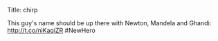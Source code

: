 Title: chirp

This guy's name should be up there with Newton, Mandela and Ghandi: <a href="http://t.co/niKaqiZR">http://t.co/niKaqiZR</a> #NewHero
